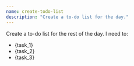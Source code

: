 ```yaml
---
name: create-todo-list
description: "Create a to-do list for the day."
---
```


Create a to-do list for the rest of the day. I need to:
* {task_1}
* {task_2}
* {task_3}
